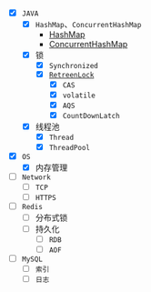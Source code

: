 - [x] ``JAVA``
  - [x] ``HashMap``、``ConcurrentHashMap``
    - [HashMap](2020-06-28/HashMap.md)
    - [ConcurrentHashMap](2020-06-28/ConcurrentHashMap.md)
  - [x] 锁
    - [x] ``Synchronized``
    - [x] [``RetreenLock``](2020-06-29/AQS.md)
      - [x] ``CAS``
      - [x] ``volatile``
      - [x] ``AQS``
      - [x] ``CountDownLatch``
  - [x] 线程池
    - [x] ``Thread``
    - [x] ``ThreadPool``
- [x] ``OS``
  - [x] 内存管理
- [ ] ``Network``
  - [ ] ``TCP``
  - [ ] ``HTTPS``
- [ ] ``Redis``
  - [ ] 分布式锁
  - [ ] 持久化
    - [ ] ``RDB``
    - [ ] ``AOF``
- [ ] ``MySQL``
  - [ ] ``索引``
  - [ ] ``日志``